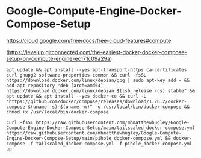 # Google-Compute-Engine-Docker-Compose-Setup

https://cloud.google.com/free/docs/free-cloud-features#compute

(https://levelup.gitconnected.com/the-easiest-docker-docker-compose-setup-on-compute-engine-ec171c09a29a)
```
apt update && apt install --yes apt-transport-https ca-certificates curl gnupg2 software-properties-common && curl -fsSL https://download.docker.com/linux/debian/gpg | sudo apt-key add - && add-apt-repository "deb [arch=amd64] https://download.docker.com/linux/debian $(lsb_release -cs) stable" && apt update && apt install --yes docker-ce && curl -L "https://github.com/docker/compose/releases/download/1.26.2/docker-compose-$(uname -s)-$(uname -m)" -o /usr/local/bin/docker-compose && chmod +x /usr/local/bin/docker-compose
```
```
curl -fsSL https://raw.githubusercontent.com/mhmatthewhugley/Google-Compute-Engine-Docker-Compose-Setup/main/tailscaled_docker-compose.yml https://raw.githubusercontent.com/mhmatthewhugley/Google-Compute-Engine-Docker-Compose-Setup/main/pihole_docker-compose.yml && docker-compose -f tailscaled_docker-compose.yml -f pihole_docker-compose.yml up
```
